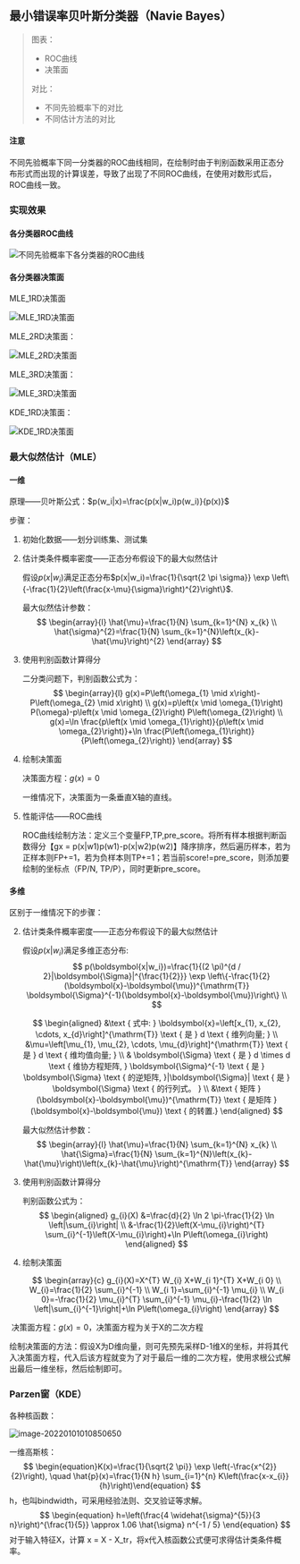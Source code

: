 ## 最小错误率贝叶斯分类器（Navie Bayes）

> 图表：
>
> - ROC曲线
> - 决策面
>
> 
>
> 对比：
>
> - 不同先验概率下的对比
> - 不同估计方法的对比



#### 注意

不同先验概率下同一分类器的ROC曲线相同，在绘制时由于判别函数采用正态分布形式而出现的计算误差，导致了出现了不同ROC曲线，在使用对数形式后，ROC曲线一致。



### 实现效果

#### 各分类器ROC曲线

![不同先验概率下各分类器的ROC曲线](https://github.com/Ci-Yelson/PatternRecognition/blob/main/NavieBayes/img/不同先验概率下各分类器的ROC曲线.png)



#### 各分类器决策面

MLE_1RD决策面

![MLE_1RD决策面](https://github.com/Ci-Yelson/PatternRecognition/blob/main/NavieBayes/img/MLE_1RD决策面.png)



MLE_2RD决策面：

![MLE_2RD决策面](https://github.com/Ci-Yelson/PatternRecognition/blob/main/NavieBayes/img/MLE_2RD决策面.png)



MLE_3RD决策面：

![MLE_3RD决策面](https://github.com/Ci-Yelson/PatternRecognition/blob/main/NavieBayes/img/MLE_3RD决策面.png)



KDE_1RD决策面：

![KDE_1RD决策面](https://github.com/Ci-Yelson/PatternRecognition/blob/main/NavieBayes/img/KDE_1RD决策面.png)





### 最大似然估计（MLE）

#### 一维

原理——贝叶斯公式：$p(w_i|x)=\frac{p(x|w_i)p(w_i)}{p(x)}$

步骤：

1. 初始化数据——划分训练集、测试集

2. 估计类条件概率密度——正态分布假设下的最大似然估计

   假设$p(x|w_i)$满足正态分布$p(x|w_i)=\frac{1}{\sqrt{2 \pi \sigma}} \exp \left\{-\frac{1}{2}\left(\frac{x-\mu}{\sigma}\right)^{2}\right\}$.

   最大似然估计参数：
   $$
   \begin{array}{l}
   \hat{\mu}=\frac{1}{N} \sum_{k=1}^{N} x_{k} \\
   \hat{\sigma}^{2}=\frac{1}{N} \sum_{k=1}^{N}\left(x_{k}-\hat{\mu}\right)^{2}
   \end{array}
   $$
   
3. 使用判别函数计算得分

   二分类问题下，判别函数公式为：
   $$
   \begin{array}{l}
   g(x)=P\left(\omega_{1} \mid x\right)-P\left(\omega_{2} \mid x\right) \\
   g(x)=p\left(x \mid \omega_{1}\right) P(\omega)-p\left(x \mid \omega_{2}\right) P\left(\omega_{2}\right) \\
   g(x)=\ln \frac{p\left(x \mid \omega_{1}\right)}{p\left(x \mid \omega_{2}\right)}+\ln \frac{P\left(\omega_{1}\right)}{P\left(\omega_{2}\right)}
   \end{array}
   $$
   
4. 绘制决策面

   决策面方程：$g(x)=0$

   一维情况下，决策面为一条垂直X轴的直线。

   

5. 性能评估——ROC曲线

   ROC曲线绘制方法：定义三个变量FP,TP,pre_score。将所有样本根据判断函数得分【gx = p(x|w1)p(w1)-p(x|w2)p(w2)】降序排序，然后遍历样本，若为正样本则FP+=1，若为负样本则TP+=1；若当前score!=pre_score，则添加要绘制的坐标点（FP/N, TP/P），同时更新pre_score。



#### 多维

区别于一维情况下的步骤：

2. 估计类条件概率密度——正态分布假设下的最大似然估计

   假设$p(x|w_i)$满足多维正态分布: 
   $$
   p(\boldsymbol{x|w_i})=\frac{1}{(2 \pi)^{d / 2}|\boldsymbol{\Sigma}|^{\frac{1}{2}}} \exp \left\{-\frac{1}{2}(\boldsymbol{x}-\boldsymbol{\mu})^{\mathrm{T}} \boldsymbol{\Sigma}^{-1}(\boldsymbol{x}-\boldsymbol{\mu})\right\}
   \\
   $$

   $$
   \begin{aligned}
   &\text { 式中: } \boldsymbol{x}=\left[x_{1}, x_{2}, \cdots, x_{d}\right]^{\mathrm{T}} \text { 是 } d \text { 维列向量; } \\
   &\mu=\left[\mu_{1}, \mu_{2}, \cdots, \mu_{d}\right]^{\mathrm{T}} \text { 是 } d \text { 维均值向量; } \\
   & \boldsymbol{\Sigma} \text { 是 } d \times d \text { 维协方程矩阵, } \boldsymbol{\Sigma}^{-1} \text { 是 } \boldsymbol{\Sigma} \text { 的逆矩阵, }|\boldsymbol{\Sigma}| \text { 是 } \boldsymbol{\Sigma} \text { 的行列式。 } \\
   &\text { 矩阵 }(\boldsymbol{x}-\boldsymbol{\mu})^{\mathrm{T}} \text { 是矩阵 }(\boldsymbol{x}-\boldsymbol{\mu}) \text { 的转置.}
   \end{aligned}
   $$

   最大似然估计参数：
   $$
   \begin{array}{l}
   \hat{\mu}=\frac{1}{N} \sum_{k=1}^{N} x_{k} \\
   \hat{\Sigma}=\frac{1}{N} \sum_{k=1}^{N}\left(x_{k}-\hat{\mu}\right)\left(x_{k}-\hat{\mu}\right)^{\mathrm{T}}
   \end{array}
   $$



 3.  使用判别函数计算得分

     判别函数公式为：
     $$
     \begin{aligned}
     g_{i}(X) &=\frac{d}{2} \ln 2 \pi-\frac{1}{2} \ln \left|\sum_{i}\right| \\
     &-\frac{1}{2}\left(X-\mu_{i}\right)^{T} \sum_{i}^{-1}\left(X-\mu_{i}\right)+\ln P\left(\omega_{i}\right)
     \end{aligned}
     $$

     

  4.  绘制决策面

      $$
      \begin{array}{c}
      g_{i}(X)=X^{T} W_{i} X+W_{i 1}^{T} X+W_{i 0} \\
      W_{i}=\frac{1}{2} \sum_{i}^{-1} \\
      W_{i 1}=\sum_{i}^{-1} \mu_{i} \\
      W_{i 0}=-\frac{1}{2} \mu_{i}^{T} \sum_{i}^{-1} \mu_{i}-\frac{1}{2} \ln \left|\sum_{i}^{-1}\right|+\ln P\left(\omega_{i}\right)
      \end{array}
      $$
      

​		决策面方程：$g(x)=0$，决策面方程为关于X的二次方程

​		绘制决策面的方法：假设X为D维向量，则可先预先采样D-1维X的坐标，并将其代入决策面方程，代入后该方程就变为了对于最后一维的二次方程，使用求根公式解出最后一维坐标，然后绘制即可。





### Parzen窗（KDE）

各种核函数：

![image-20220101010850650](https://github.com/Ci-Yelson/PatternRecognition/blob/main/NavieBayes/img/核函数)

一维高斯核：
$$
\begin{equation}K(x)=\frac{1}{\sqrt{2 \pi}} \exp \left(-\frac{x^{2}}{2}\right), \quad \hat{p}(x)=\frac{1}{N h} \sum_{i=1}^{n} K\left(\frac{x-x_{i}}{h}\right)\end{equation}
$$
h，也叫bindwidth，可采用经验法则、交叉验证等求解。
$$
\begin{equation}
h=\left(\frac{4 \widehat{\sigma}^{5}}{3 n}\right)^{\frac{1}{5}} \approx 1.06 \hat{\sigma} n^{-1 / 5}
\end{equation}
$$
对于输入特征X，计算 x = X - X_tr，将x代入核函数公式便可求得估计类条件概率。
